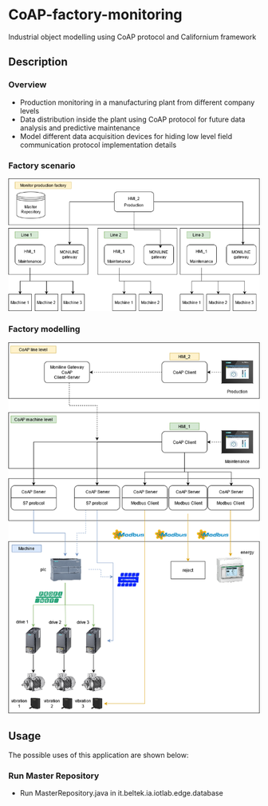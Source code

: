 # CoAP-factory-monitoring
Industrial object modelling using CoAP protocol and Californium framework

## Description

### Overview

- Production monitoring in a manufacturing plant from different company levels
- Data distribution inside the plant using CoAP protocol for future data analysis and predictive maintenance
- Model different data acquisition devices for hiding low level field communication protocol implementation details

### Factory scenario
![factory-scenario](Factory_Scenario.png)

### Factory modelling
![factory-modelling](Factory_Modelling.png)

## Usage
The possible uses of this application are shown below:

### Run Master Repository
* Run MasterRepository.java in it.beltek.ia.iotlab.edge.database



